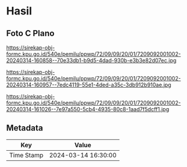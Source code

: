 # Hasil

## Foto C Plano

https://sirekap-obj-formc.kpu.go.id/540e/pemilu/ppwp/72/09/09/20/01/7209092001002-20240314-160858--70e33db1-b9d5-4dad-930b-e3b3e82d07ec.jpg

https://sirekap-obj-formc.kpu.go.id/540e/pemilu/ppwp/72/09/09/20/01/7209092001002-20240314-160957--7edc4119-55e1-4ded-a35c-3db912b910ae.jpg

https://sirekap-obj-formc.kpu.go.id/540e/pemilu/ppwp/72/09/09/20/01/7209092001002-20240314-161026--7e97a550-5cb4-4935-80c8-1aad7f5dcff1.jpg


## Metadata

| Key        | Value               |
| ---------- | ------------------- |
| Time Stamp | 2024-03-14 16:30:00 |




